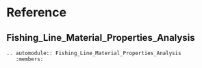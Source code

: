 # Reference

## Fishing_Line_Material_Properties_Analysis

```{eval-rst}
.. automodule:: Fishing_Line_Material_Properties_Analysis
   :members:
```
